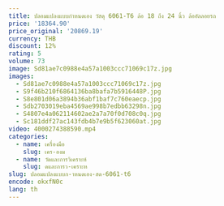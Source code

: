 ```yaml
---
title: ปลอมแปลงแบบกําหนดเอง วัสดุ 6061-T6 ล้อ 18 ถึง 24 นิ้ว ล้ออัลลอยรถ
price: '18364.90'
price_original: '20869.19'
currency: THB
discount: 12%
rating: 5
volume: 73
image: Sd81ae7c0988e4a57a1003ccc71069c17z.jpg
images:
  - Sd81ae7c0988e4a57a1003ccc71069c17z.jpg
  - S9f46b210f6864136ba8bafa7b5916448P.jpg
  - S8e801d06a3894b36abf1baf7c760eaecp.jpg
  - Sdb2703019eba4569ae998b7edbb63298n.jpg
  - S4807e4a062114602ae2a7a70f0d708c0q.jpg
  - Sc181ddf27ac143fdb4b7e9b5f623060at.jpg
video: 4000274388590.mp4
categories:
  - name: เครื่องมือ
    slug: เคร-องม
  - name: วัดและการวิเคราะห์
    slug: ดและการว-เคราะห
slug: ปลอมแปลงแบบก-าหนดเอง-สด-6061-t6
encode: okxfN0c
lang: th
---
```

  